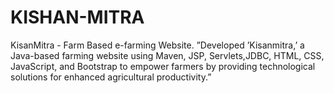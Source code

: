 # KISHAN-MITRA
KisanMitra - Farm Based e-farming Website. ”Developed ’Kisanmitra,’ a Java-based farming website using Maven, JSP, Servlets,JDBC, HTML, CSS, JavaScript, and Bootstrap to empower farmers by providing technological solutions for enhanced agricultural productivity.”
